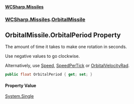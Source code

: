 #### [WCSharp\.Missiles](README.md 'README')
### [WCSharp\.Missiles](WCSharp.Missiles.md 'WCSharp\.Missiles').[OrbitalMissile](WCSharp.Missiles.OrbitalMissile.md 'WCSharp\.Missiles\.OrbitalMissile')

## OrbitalMissile\.OrbitalPeriod Property

The amount of time it takes to make one rotation in seconds\.

Use negative values to go clockwise.

Alternatively, use [Speed](WCSharp.Missiles.OrbitalMissile.Speed.md 'WCSharp\.Missiles\.OrbitalMissile\.Speed'), [SpeedPerTick](WCSharp.Missiles.OrbitalMissile.SpeedPerTick.md 'WCSharp\.Missiles\.OrbitalMissile\.SpeedPerTick') or [OrbitalVelocityRad](WCSharp.Missiles.OrbitalMissile.OrbitalVelocityRad.md 'WCSharp\.Missiles\.OrbitalMissile\.OrbitalVelocityRad').

```csharp
public float OrbitalPeriod { get; set; }
```

#### Property Value
[System\.Single](https://learn.microsoft.com/en-us/dotnet/api/system.single 'System\.Single')
